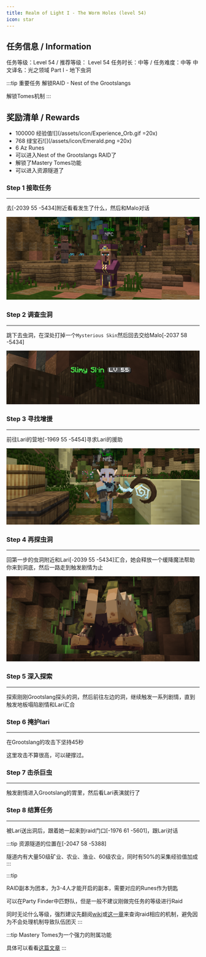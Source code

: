 ```yaml
---
title: Realm of Light I - The Worm Holes (level 54)
icon: star
---
```


## 任务信息 / Information
任务等级：Level 54 / 推荐等级： Level 54
任务时长：中等 / 任务难度：中等
中文译名：光之领域 Part I - 地下虫洞

:::tip 重要任务
解锁RAID - Nest of the Grootslangs

解锁Tomes机制
:::


## 奖励清单 / Rewards

+ 100000 经验值![](/assets/icon/Experience_Orb.gif =20x)
+ 768 绿宝石![](/assets/icon/Emerald.png =20x)
+ 6 Az Runes
+ 可以进入Nest of the Grootslangs RAID了
+ 解锁了Mastery Tomes功能
+ 可以进入资源隧道了

### Step 1 接取任务
---

去<CC>[-2039 55 -5434]</CC>附近看看发生了什么，然后和<NPC>Malo</NPC>对话

![](/assets/img/lv54-1.png)

### Step 2 调查虫洞
---

跳下去虫洞，在深处打掉一个`Mysterious Skin`然后回去交给<NPC>Malo</NPC><CC>[-2037 58 -5434]</CC>

![](/assets/img/lv54-2.png)

### Step 3 寻找增援
---

前往<NPC>Lari</NPC>的营地<CC>[-1969 55 -5454]</CC>寻求<NPC>Lari</NPC>的援助

![](/assets/img/lv54-3.png)



### Step 4 再探虫洞
--- 

回第一步的虫洞附近和<NPC>Lari</NPC><CC>[-2039 55 -5434]</CC>汇合，她会释放一个缓降魔法帮助你来到洞底，然后一路走到触发剧情为止

![](/assets/img/lv54-4.png)

### Step 5 深入探索
---

探索刚刚<mob>Grootslang</mob>探头的洞，然后前往左边的洞，继续触发一系列剧情，直到触发地板塌陷剧情和Lari汇合

### Step 6 掩护lari
--- 

在<mob>Grootslang</mob>的攻击下坚持45秒

这里攻击不算很高，可以硬撑过。



### Step 7 击杀巨虫
--- 

触发剧情进入<mob>Grootslang</mob>的胃里，然后看Lari表演就行了

### Step 8 结算任务
--- 

被Lari送出洞后，跟着她一起来到raid门口<CC>[-1976 61 -5601]</CC>，跟Lari对话



:::tip
资源隧道的位置在<CC>[-2047 58 -5388]</CC>

隧道内有大量50级矿业、农业、渔业、60级农业，同时有50%的采集经验值加成
:::

:::tip

RAID副本为团本，为3-4人才能开启的副本，需要对应的Runes作为钥匙

可以在Party Finder中匹野队，但是一般不建议刚做完任务的等级进行Raid

同时无论什么等级，强烈建议先翻阅[wiki](https://wynncraft.fandom.com/wiki/Raids)或[这一章](/guide/raid.html)来查询raid相应的机制，避免因为不会处理机制导致队伍团灭
:::

:::tip
Mastery Tomes为一个强力的附属功能

具体可以看看[这篇文章](/guide/advancesystem/tome.html)
:::
